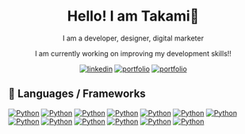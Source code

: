<h1 align="center">Hello! I am Takami🌝</h1>
<p align="center">I am a developer, designer, digital marketer</p>
<p align="center">I am currently working on improving my development skills!!</p>


<p align="center">
  <a href="www.linkedin.com/in/takamiinagaki/">
  <img alt="linkedin" title="Linkedin Profile" src="https://img.shields.io/badge/linkedin-%230077B5.svg?&style=for-the-badge&logo=linkedin&logoColor=white"/></a>

  <a href="www.linkedin.com/in/takamiinagaki/">
  <img alt="portfolio" title="Portfolio" src="https://img.shields.io/badge/portfolio-black?style=for-the-badge&color=FEA500&link=https%3A%2F%2Fwww.takamiinagaki.com%2F"/></a>
  
  <a href="www.linkedin.com/in/takamiinagaki/">
  <img alt="portfolio" title="Portfolio" src="https://img.shields.io/badge/instagram-pink?style=for-the-badge&logo=instagram&logoColor=black&link=https%3A%2F%2Fwww.instagram.com%2Fhappy.luuna7%2F"/></a>
  <br/>
</p>

<p>
  <h2 align='left'> 🔨 Languages / Frameworks </h2>
    <a href=""><img alt="Python" src="https://img.shields.io/badge/javascript-black?style=flat&logo=javascript&logoColor=black&color=FFD43D"></a>
    <a href=""><img alt="Python" src="https://img.shields.io/badge/nextjs-black?style=flat&logo=nextdotjs&logoColor=white&color=black"></a>
    <a href=""><img alt="Python" src="https://img.shields.io/badge/html-black?style=flat&logo=html5&logoColor=white&color=FF6D1B"></a>
    <a href=""><img alt="Python" src="https://img.shields.io/badge/css-black?style=flat&logo=css3&logoColor=white&color=1B9FFF"></a>
    <a href=""><img alt="Python" src="https://img.shields.io/badge/expo-black?style=flat&logo=expo&logoColor=black&color=D4D5E6"></a>
    <a href=""><img alt="Python" src="https://img.shields.io/badge/expo-%238DFFF8?style=flat&logo=react&logoColor=8DFFF8&color=000230"></a>
    <a href=""><img alt="Python" src="https://img.shields.io/badge/wordpress-black?style=flat&logo=wordpress&logoColor=515151&color=white"></a>
    <a href=""><img alt="Python" src="https://img.shields.io/badge/typescript-black?style=flat&logo=typescript&logoColor=white&color=3078C6"></a>
    <a href=""><img alt="Python" src="https://img.shields.io/badge/jquery-white?style=flat&logo=jquery&logoColor=0965A7&color=F5F5F5"></a>
    <a href=""><img alt="Python" src="https://img.shields.io/badge/jquery-white?style=flat&logo=bootstrap&logoColor=white&color=7B12F2"></a>
    <a href=""><img alt="Python" src="https://img.shields.io/badge/cypress-white?style=flat&logo=cypress&logoColor=white&color=54D29B"></a>
    <a href=""><img alt="Python" src="https://img.shields.io/badge/node.js-black?style=flat&logo=nodedotjs&logoColor=666861&color=8BC502"></a>
   <a href=""><img alt="Python" src="https://img.shields.io/badge/postgreSQL-black?style=flat&logo=postgresql&logoColor=white&color=1C86C2"></a>
   
</p>



